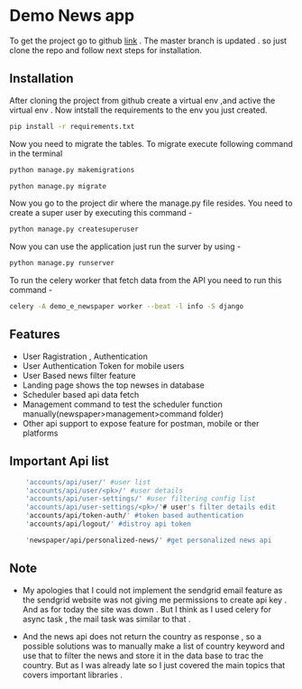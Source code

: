 # Demo News app

To get the project go to github [link](https://github.com/DigantaBiswas/demo-e-newspaper) . The master branch is updated . so just clone the repo and follow next steps for installation. 

## Installation
After cloning the project from github create a virtual env ,and active the virtual env . Now intstall the requirements to the env you just created. 

```bash
pip install -r requirements.txt
```

Now you need to migrate the tables. To migrate execute following command in the terminal 


```bash
python manage.py makemigrations

python manage.py migrate
```


Now you go to the project dir where the manage.py file resides. You need to create a super user by executing this command -

```bash
python manage.py createsuperuser
```
Now you can use the application just run the surver by using -


```bash
python manage.py runserver 
```

To run the celery worker that fetch data from the API you need to run this command -

```bash
celery -A demo_e_newspaper worker --beat -l info -S django
```

## Features

- User Ragistration , Authentication
- User Authentication Token for mobile users
- User Based news filter feature  
- Landing page shows the top newses in database
- Scheduler based api data fetch 
- Management command to test the scheduler function manually(newspaper>management>command folder)
- Other api support to  expose feature for postman, mobile or ther platforms 

## Important Api list 
```bash
    'accounts/api/user/' #user list
    'accounts/api/user/<pk>/' #user details
    'accounts/api/user-settings/' #user filtering config list
    'accounts/api/user-settings/<pk>/'# user's filter details edit 
    'accounts/api/token-auth/' #token based authentication
    'accounts/api/logout/' #distroy api token

    'newspaper/api/personalized-news/' #get personalized news api 
```

## Note
- My apologies that I could not implement the sendgrid email feature as the sendgrid
 website was not giving me permissions to create api key . And as for today the site was down . But I think as I used 
celery for async task , the mail task was similar to that . 

- And the news api does not return the country as response , so a possible solutions
was to  manually make a list of country keyword and use that to filter the news and store it in the data base
to trac the country. But as I was already late so I just covered the main topics that covers important libraries . 